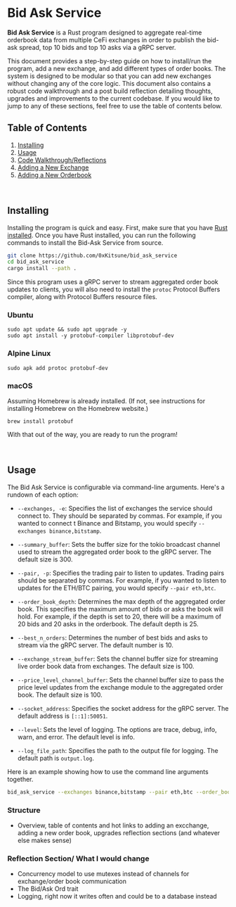 # Bid Ask Service


**Bid Ask Service** is a Rust program designed to aggregate real-time orderbook data from multiple CeFi exchanges in order to publish the bid-ask spread, top 10 bids and top 10 asks via a gRPC server.  

This document provides a step-by-step guide on how to install/run the program, add a new exchange, and add different types of order books. The system is designed to be modular so that you can add new exchanges without changing any of the core logic.  This document also contains a robust code walkthrough and a post build reflection detailing thoughts, upgrades and improvements to the current codebase. If you would like to jump to any of these sections, feel free to use the table of contents below.


## Table of Contents

1. [Installing](#installing)
2. [Usage](#usage)
3. [Code Walkthrough/Reflections](docs/walkthrough.md)
4. [Adding a New Exchange](docs/add_an_exchange.md)
5. [Adding a New Orderbook](docs/add_an_exchange.md)




<br>

## Installing 

Installing the program is quick and easy. First, make sure that you have [Rust installed](https://www.rust-lang.org/tools/install). Once you have Rust installed, you can run the following commands to install the Bid-Ask Service from source.
```bash
git clone https://github.com/0xKitsune/bid_ask_service
cd bid_ask_service
cargo install --path .
```

Since this program uses a gRPC server to stream aggregated order book updates to clients, you will also need to install the `protoc` Protocol Buffers compiler, along with Protocol Buffers resource files.
### Ubuntu
```
sudo apt update && sudo apt upgrade -y
sudo apt install -y protobuf-compiler libprotobuf-dev
```
### Alpine Linux
```
sudo apk add protoc protobuf-dev
```
### macOS
Assuming Homebrew is already installed. (If not, see instructions for installing Homebrew on the Homebrew website.)

```
brew install protobuf
```

With that out of the way, you are ready to run the program!


<br>


## Usage

The Bid Ask Service is configurable via command-line arguments. Here's a rundown of each option:

- `--exchanges, -e`: Specifies the list of exchanges the service should connect to. They should be separated by commas. For example, if you wanted to connect t Binance and Bitstamp, you would specify `--exchanges binance,bitstamp`.

- `--summary_buffer`: Sets the buffer size for the tokio broadcast channel used to stream the aggregated order book to the gRPC server. The default size is 300.

- `--pair, -p`: Specifies the trading pair to listen to updates. Trading pairs should be separated by commas. For example, if you wanted to listen to updates for the ETH/BTC pairing, you would specify `--pair eth,btc`.

- `--order_book_depth`: Determines the max depth of the aggregated order book. This specifies the maximum amount of bids or asks the book will hold. For example, if the depth is set to 20, there will be a maximum of 20 bids and 20 asks in the orderbook. The default depth is 25.

- `--best_n_orders`: Determines the number of best bids and asks to stream via the gRPC server. The default number is 10.

- `--exchange_stream_buffer`: Sets the channel buffer size for streaming live order book data from exchanges. The default size is 100.

- `--price_level_channel_buffer`: Sets the channel buffer size to pass the price level updates from the exchange module to the aggregated order book. The default size is 100.

- `--socket_address`: Specifies the socket address for the gRPC server. The default address is `[::1]:50051`.

- `--level`: Sets the level of logging. The options are trace, debug, info, warn, and error. The default level is info.

- `--log_file_path`: Specifies the path to the output file for logging. The default path is `output.log`.



Here is an example showing how to use the command line arguments together.
```bash
bid_ask_service --exchanges binance,bitstamp --pair eth,btc --order_book_depth 50 --best_n_orders 20 --level info --log_file_path my_log.log
```


### Structure
- Overview, table of contents and hot links to adding an excchange, adding a new order book, upgrades reflection sections (and whatever else makes sense)

### Reflection Section/ What I would change
- Concurrency model to use mutexes instead of channels for exchange/order book communication
- The Bid/Ask Ord trait
- Logging, right now it writes often and could be to a database instead